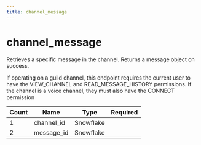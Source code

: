 ```yaml
---
title: channel_message
---
```

# channel_message 
Retrieves a specific message in the channel. Returns a message object on success.

If operating on a guild channel, this endpoint requires the current user to have the VIEW_CHANNEL and READ_MESSAGE_HISTORY permissions. If the channel is a voice channel, they must also have the CONNECT permission

Count | Name | Type | Required        
----|----|----|----  
1 | channel_id | Snowflake
2 | message_id | Snowflake